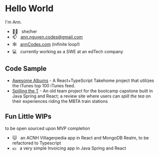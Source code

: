 # Hello World

I'm Ann. 
- 🙋‍♀️ &nbsp; she/her
- 📫 &nbsp; ann.nguyen.codes@gmail.com
- 🕸️ &nbsp; [annCodes.com](http://anncodes.com) (infinite loop!)
- 💻 &nbsp; currently working as a SWE at an edTech company

## Code Sample
- [Awesome Albums](https://github.com/ann-codes/takehome-awesome-albums/blob/main/README.md) - A React+TypeScript Takehome project that utilizes the iTunes top 100 iTunes feed. 
- [Spilling the T](https://github.com/ann-codes/spilling-the-t) - An old team project for the bootcamp capstone built in Java Spring and React; a review site where users can *spill the tea* on their experiences riding the MBTA train stations

## Fun Little WIPs 
to be open sourced upon MVP completion
- 😽 &nbsp; an ACNH Villagerpedia app in React and MongoDB Realm, to be refactored to Typescript
- 💵 &nbsp; a very simple Invoicing app in Java Spring and React
 
